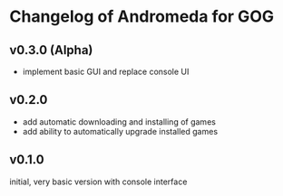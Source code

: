 # Changelog of Andromeda for GOG

## v0.3.0 (Alpha)
- implement basic GUI and replace console UI

## v0.2.0
- add automatic downloading and installing of games
- add ability to automatically upgrade installed games

## v0.1.0
initial, very basic version with console interface
